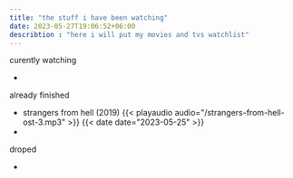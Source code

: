 ```yaml
---
title: "the stuff i have been watching"
date: 2023-05-27T19:06:52+06:00
describtion : "here i will put my movies and tvs watchlist"
---
```


curently watching

* 

already finished

* strangers from hell (2019)
    {{< playaudio audio="/strangers-from-hell-ost-3.mp3" >}}
    {{< date date="2023-05-25" >}}
* 

droped

* 